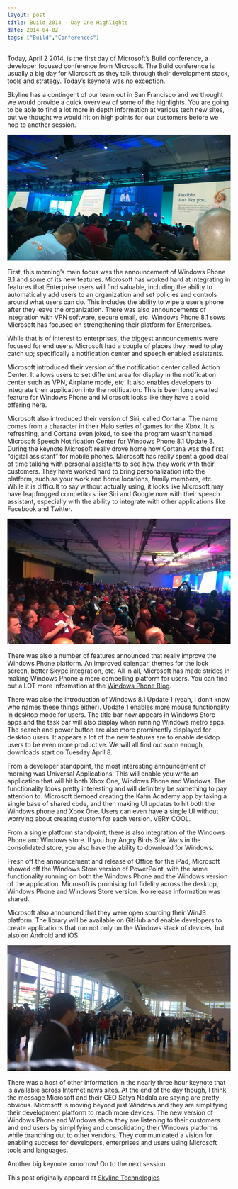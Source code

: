 ```yaml
---
layout: post
title: Build 2014 - Day One Highlights
date: 2014-04-02
tags: ["Build","Conferences"]
---
```


Today, April 2 2014,  is the first day of Microsoft’s Build conference, a developer focused conference from Microsoft. The Build conference is usually a big day for Microsoft as they talk through their development stack, tools and strategy. Today’s keynote was no exception.

Skyline has a contingent of our team out in San Francisco and we thought we would provide a quick overview of some of the highlights. You are going to be able to find a lot more in depth information at various tech new sites, but we thought we would hit on high points for our customers before we hop to another session.

![Build](build1.jpg)

First, this morning’s main focus was the announcement of Windows Phone 8.1 and some of its new features. Microsoft has worked hard at integrating in features that Enterprise users will find valuable, including the ability to automatically add users to an organization and set policies and controls around what users can do. This includes the ability to wipe a user’s phone after they leave the organization. There was also announcements of integration with VPN software, secure email, etc. Windows Phone 8.1 sows Microsoft has focused on strengthening their platform for Enterprises.

While that is of interest to enterprises, the biggest announcements were focused for end users. Microsoft had a couple of places they need to play catch up; specifically a notification center and speech enabled assistants.

Microsoft introduced their version of the notification center called Action Center. It allows users to set different area for display in the notification center such as VPN, Airplane mode, etc. It also enables developers to integrate their application into the notification. This is been long awaited feature for Windows Phone and Microsoft looks like they have a solid offering here.

Microsoft also introduced their version of Siri, called Cortana. The name comes from a character in their Halo series of games for the Xbox. It is refreshing, and Cortana even joked, to see the program wasn’t named Microsoft Speech Notification Center for Windows Phone 8.1 Update 3. During the keynote Microsoft really drove home how Cortana was the first “digital assistant” for mobile phones. Microsoft has really spent a good deal of time talking with personal assistants to see how they work with their customers. They have worked hard to bring personalization into the platform, such as your work and home locations, family members, etc. While it is difficult to say without actually using, it looks like Microsoft may have leapfrogged competitors like Siri and Google now with their speech assistant, especially with the ability to integrate with other applications like Facebook and Twitter.

![Build Crowd](build2.jpg)

There was also a number of features announced that really improve the Windows Phone platform. An improved calendar, themes for the lock screen, better Skype integration, etc. All in all, Microsoft has made strides in making Windows Phone a more compelling platform for users. You can find out a LOT more information at the [Windows Phone Blog](http://blogs.windows.com/windows_phone/b/windowsphone/archive/2014/04/02/cortana-yes-and-many-many-other-great-features-coming-in-windows-phone-8-1.aspx).

There was also the introduction of Windows 8.1 Update 1 (yeah, I don’t know who names these things either). Update 1 enables more mouse functionality in desktop mode for users. The title bar now appears in Windows Store apps and the task bar will also display when running Windows metro apps. The search and power button are also more prominently displayed for desktop users. It appears a lot of the new features are to enable desktop users to be even more productive. We will all find out soon enough, downloads start on Tuesday April 8.

From a developer standpoint, the most interesting announcement of morning was Universal Applications. This will enable you write an application that will hit both Xbox One, Windows Phone and Windows. The functionality looks pretty interesting and will definitely be something to pay attention to. Microsoft demoed creating the Kahn Academy app by taking a single base of shared code, and then making UI updates to hit both the Windows phone and Xbox One. Users can even have a single UI without worrying about creating custom for each version. VERY COOL.

From a single platform standpoint, there is also integration of the Windows Phone and Windows store. If you buy Angry Birds Star Wars in the consolidated store, you also have the ability to download for Windows.

Fresh off the announcement and release of Office for the iPad, Microsoft showed off the Windows Store version of PowerPoint, with the same functionality running on both the Windows Phone and the Windows version of the application. Microsoft is promising full fidelity across the desktop, Windows Phone and Windows Store version. No release information was shared.

Microsoft also announced that they were open sourcing their WinJS platform. The library will be available on GitHub and enable developers to create applications that run not only on the Windows stack of devices, but also on Android and iOS.

![AngularJS talk line](build3.jpg)

There was a host of other information in the nearly three hour keynote that is available across Internet news sites. At the end of the day though, I think the message Microsoft and their CEO Satya Nadala are saying are pretty obvious. Microsoft is moving beyond just Windows and they are simplifying their development platform to reach more devices. The new version of Windows Phone and Windows show they are listening to their customers and end users by simplifying and consolidating their Windows platforms while branching out to other vendors. They communicated a vision for enabling success for developers, enterprises and users using Microsoft tools and languages.

Another big keynote tomorrow! On to the next session.

This post originally appeard at [Skyline Technologies](http://www.skylinetechnologies.com/Blog/Article/2464/Build-2014-Observations-Day-1.aspx)
